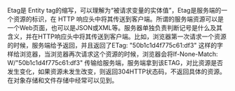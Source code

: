 Etag是 Entity tag的缩写，可以理解为“被请求变量的实体值”，Etag是服务端的一个资源的标识，在 HTTP 响应头中将其传送到客户端。所谓的服务端资源可以是一个Web页面，也可以是JSON或XML等。服务器单独负责判断记号是什么及其含义，并在HTTP响应头中将其传送到客户端。比如，浏览器第一次请求一个资源的时候，服务端给予返回，并且返回了ETag: "50b1c1d4f775c61:df3" 这样的字样给浏览器，当浏览器再次请求这个资源的时候，浏览器会将If-None-Match: W/"50b1c1d4f775c61:df3" 传输给服务端，服务端拿到该ETAG，对比资源是否发生变化，如果资源未发生改变，则返回304HTTP状态码，不返回具体的资源。
在对象存储和文件存储中经常可以见到。